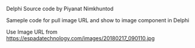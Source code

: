 Delphi Source code by Piyanat Nimkhuntod

Sameple code for pull image URL and show to image component in Delphi

Use Image URL from https://espadatechnology.com/images/20180217_090110.jpg
